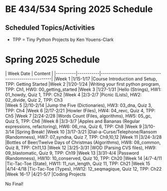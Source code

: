 # BE 434/534 Spring 2025 Schedule

## Scheduled Topics/Activities

* TPP = Tiny Python Projects by Ken Youens-Clark

# Spring 2025 Schedule

| Week        Date     |   Content                                            |
|----------|-----------|-----------------------------------------------------|
|Week 1     |1/15-1/17 |Course Introduction and Setup, TPP: Getting Started
|Week 2     |1/20-1/24 |Writing your first python program, TPP: Ch1, HW0: 00_getting_started
|Week 3     |1/27-1/31 |Hello (Strings), HW1: 01_howdy, Quiz 1, TPP: Ch2 
|Week 4     |2/3-2/7   |Picnic (Lists), HW2: 02_divide, Quiz 2, TPP: Ch3  
|Week 5     |2/10-2/14 |Jump the Five (Dictionaries), HW3: 03_dna, Quiz 3, TPP: Ch4
|Week 6     |2/17-2/21 |Howler (Files), HW4: 04_revc, Quiz 4, TPP: Ch5
|Week 7     |2/24-2/28 |Words Count (Files, algorithms), HW5: 05_gc, Quiz 5, TPP: Ch6
|Week 8     |3/3-3/7   |Apples and Bananas (Regular expressions, refactoring), HW6: 06_rna, Quiz 6, TPP: Ch8
|Week 9     |3/10-3/14 |Spring Break!
|Week 10    |3/17-3/21 |Dial-a-Curse/Telephone/Ransom (Randomness), HW7: 07_syndna, Quiz 7, TPP: Ch9,10,12
|Week 11    |3/24-3/28 |Bottles of Beer/Twelve Days of Christmas (Algorithms), HW8: 08_common, Quiz 8, TPP: Ch11,13
|Week 12    |3/25-3/31 |WOD (Parsing CVS files), HW9: 09_blastomatic, Quiz 9, TPP: Ch19
|Week 13    |3/31-4/4  |Password (Randomness), HW10: 10_conserved, Quiz 10, TPP: Ch20
|Week 14    |4/7-4/11  |Tic-Tac-Toe (State), HW11: 11_run_length, Quiz 11, TPP: Ch21
|Week 15    |4/14-4/18 |Tic-Tac-Toe (Types), HW12: 12_seqmagique, Quiz 12, TPP: Ch22
|Week 16-17 |4/21-5/7  |Coding Projects 

No Final!

```



